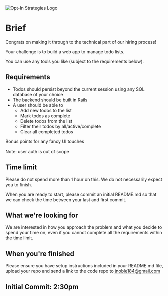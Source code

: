 
![Opt-In Strategies Logo](https://secureservercdn.net/192.169.220.85/r8p.413.myftpupload.com/wp-content/uploads/2020/08/Logocolor-300x106.png)

# Brief
Congrats on making it through to the technical part of our hiring process!

Your challenge is to build a web app to manage todo lists.

You can use any tools you like (subject to the requirements below).

## Requirements
- Todos should persist beyond the current session using any SQL database of your choice
- The backend should be built in Rails
- A user should be able to
  * Add new todos to the list
  * Mark todos as complete
  * Delete todos from the list
  * Filter their todos by all/active/complete
  * Clear all completed todos

Bonus points for any fancy UI touches

Note: user auth is out of scope

## Time limit
Please do not spend more than 1 hour on this. We do not necessarily expect you to finish.

When you are ready to start, please commit an initial README.md so that we can check the time between your last and first commit.

## What we're looking for
We are interested in how you approach the problem and what you decide to spend your time on, even if you cannot complete all the requirements within the time limit.

## When you're finished
Please ensure you have setup instructions included in your README.md file, upload your repo and send a link to the code repo to jnoble184@gmail.com

## Initial Commit: 2:30pm